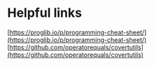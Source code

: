 # Helpful links
[https://proglib.io/p/programming-cheat-sheet/](https://proglib.io/p/programming-cheat-sheet/)
[https://github.com/operatorequals/covertutils](https://github.com/operatorequals/covertutils)
